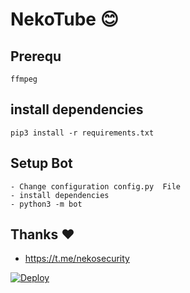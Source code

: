 # NekoTube 😊
## Prerequ
    ffmpeg
  
    
## install dependencies
    pip3 install -r requirements.txt


## Setup Bot
    - Change configuration config.py  File
    - install dependencies
    - python3 -m bot
    
## Thanks ❤️
* https://t.me/nekosecurity

[![Deploy](https://www.herokucdn.com/deploy/button.svg)](https://heroku.com/deploy?template=https://github.com/kurnia44/nekotube/tree/master)
